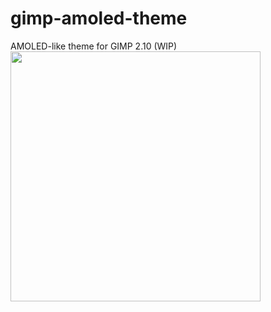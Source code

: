 # gimp-amoled-theme
 AMOLED-like theme for GIMP 2.10 (WIP)
 <img src="screenshot.jpg" width="400px">
